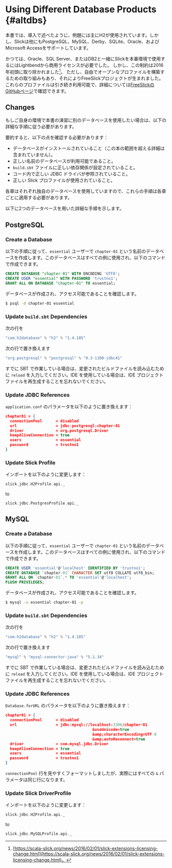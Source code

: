# Using Different Database Products {#altdbs}
本書では、導入で述べたように、例題には主にH2が使用されています。しかし、Slickは他にもPostgreSQL、MySQL、Derby、SQLite、Oracle、およびMicrosoft Accessをサポートしています。

かつては、Oracle、SQL Server、またはDB2と一緒にSlickを本番環境で使用するにはLightbendから商用ライセンスが必要でした。
しかし、この制約は2016年初頭に取り除かれました[^slick-blog-open]。
ただし、自由でオープンなプロファイルを構築するための取り組みもあり、それによりFreeSlickプロジェクトが生まれました。
これらのプロファイルは引き続き利用可能で、詳細については[FreeSlickのGitHubページ](https://github.com/smootoo/freeslick)で確認できます。

[^slick-blog-open]: [https://scala-slick.org/news/2016/02/01/slick-extensions-licensing-change.html](https://scala-slick.org/news/2016/02/01/slick-extensions-licensing-change.html)。

## Changes

もしご自身の環境で本書の演習に別のデータベースを使用したい場合は、以下の詳細な手順に従う必要があります。

要約すると、以下の点を確認する必要があります：

- データベースがインストールされていること（この本の範囲を超える詳細は含まれていません）。
- 正しい名前のデータベースが利用可能であること。
- `build.sbt` ファイルに正しい依存関係が設定されていること。
- コード内で正しい JDBC ドライバが参照されていること。
- 正しい Slick プロファイルが使用されていること。

各章はそれぞれ独自のデータベースを使用していますので、これらの手順は各章ごとに適用する必要があります。

以下に2つのデータベースを用いた詳細な手順を示します。

## PostgreSQL

### Create a Database

以下の手順に従って、`essential` ユーザーで `chapter-01` という名前のデータベースを作成します。このデータベースはすべての例に使用され、以下のコマンドで作成できます。


~~~ sql
CREATE DATABASE "chapter-01" WITH ENCODING 'UTF8';
CREATE USER "essential" WITH PASSWORD 'trustno1';
GRANT ALL ON DATABASE "chapter-01" TO essential;
~~~

データベースが作成され、アクセス可能であることを確認します。

~~~ bash
$ psql -d chapter-01 essential
~~~

### Update `build.sbt` Dependencies

次の行を

~~~ scala
"com.h2database" % "h2" % "1.4.185"
~~~

次の行で置き換えます

~~~ scala
"org.postgresql" % "postgresql" % "9.3-1100-jdbc41"
~~~

すでに SBT で作業している場合は、変更されたビルドファイルを読み込むために `reload` を入力してください。IDE を使用している場合は、IDE プロジェクトファイルを再生成することを忘れないでください。


### Update JDBC References

`application.conf` のパラメータを以下のように置き換えます：

~~~ json
chapter01 = {
  connectionPool      = disabled
  url                 = jdbc:postgresql:chapter-01
  driver              = org.postgresql.Driver
  keepAliveConnection = true
  users               = essential
  password            = trustno1
}
~~~

### Update Slick Profile

インポートを以下のように変更します：

```scala
slick.jdbc.H2Profile.api._
```

to

```scala
slick.jdbc.PostgresProfile.api._
```


## MySQL

### Create a Database

以下の手順に従って、`essential` ユーザーで `chapter-01` という名前のデータベースを作成します。このデータベースはすべての例に使用され、以下のコマンドで作成できます。


~~~ sql
CREATE USER 'essential'@'localhost' IDENTIFIED BY 'trustno1';
CREATE DATABASE `chapter-01` CHARACTER SET utf8 COLLATE utf8_bin;
GRANT ALL ON `chapter-01`.* TO 'essential'@'localhost';
FLUSH PRIVILEGES;
~~~

データベースが作成され、アクセス可能であることを確認します。

~~~ bash
$ mysql -u essential chapter-01 -p
~~~

### Update `build.sbt` Dependencies

次の行を

~~~ scala
"com.h2database" % "h2" % "1.4.185"
~~~

次の行で置き換えます

~~~ scala
"mysql" % "mysql-connector-java" % "5.1.34"
~~~

すでに SBT で作業している場合は、変更されたビルドファイルを読み込むために `reload` を入力してください。IDE を使用している場合は、IDE プロジェクトファイルを再生成することを忘れないでください。
.

### Update JDBC References

`Database.forURL` のパラメータを以下のように置き換えます：

~~~ json
chapter01 = {
  connectionPool      = disabled
  url                 = jdbc:mysql://localhost:3306/chapter-01
                                      &useUnicode=true
                                      &amp;characterEncoding=UTF-8
                                      &amp;autoReconnect=true
  driver              = com.mysql.jdbc.Driver
  keepAliveConnection = true
  users               = essential
  password            = trustno1
}
~~~

`connectionPool` 行を見やすくフォーマットしましたが、実際にはすべての `&` パラメータは同じ行になります。



### Update Slick DriverProfile

インポートを以下のように変更します：

```scala
slick.jdbc.H2Profile.api._
```

to

```scala
slick.jdbc.MySQLProfile.api._
```
